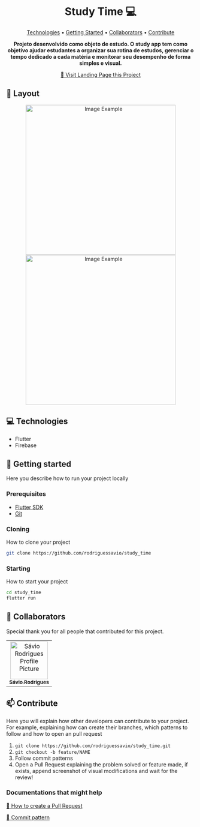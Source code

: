 <h1 align="center" style="font-weight: bold;">Study Time 💻</h1>

<p align="center">
 <a href="#technologies">Technologies</a> • 
 <a href="#started">Getting Started</a> • 
  <a href="#colab">Collaborators</a> •
 <a href="#contribute">Contribute</a>
</p>

<p align="center">
    <b>Projeto desenvolvido como objeto de estudo. O study app tem como objetivo ajudar estudantes a organizar sua rotina de estudos, gerenciar o tempo dedicado a cada matéria e monitorar seu desempenho de forma simples e visual. </b>
</p>

<p align="center">
     <a href="PROJECT__URL">📱 Visit Landing Page this Project</a>
</p>

<h2 id="layout">🎨 Layout</h2>

<p align="center">
    <img src="../.github/example.png" alt="Image Example" width="400px">
    <img src="../.github/example.png" alt="Image Example" width="400px">
</p>

<h2 id="technologies">💻 Technologies</h2>

- Flutter
- Firebase

<h2 id="started">🚀 Getting started</h2>

Here you describe how to run your project locally

<h3>Prerequisites</h3>

- [Flutter SDK](https://docs.flutter.dev/get-started/install)
- [Git](https://git-scm.com/downloads)

<h3>Cloning</h3>

How to clone your project

```bash
git clone https://github.com/rodriguessavio/study_time
```

<h3>Starting</h3>

How to start your project

```bash
cd study_time
flutter run
```

<h2 id="colab">🤝 Collaborators</h2>

Special thank you for all people that contributed for this project.

<table>
  <tr>
    <td align="center">
      <a href="#">
        <img src="https://avatars.githubusercontent.com/u/112110585?v=4" width="100px;" alt="Sávio Rodrigues Profile Picture"/><br>
        <sub>
          <b>Sávio Rodrigues</b>
        </sub>
      </a>
    </td>
  </tr>
</table>

<h2 id="contribute">📫 Contribute</h2>

Here you will explain how other developers can contribute to your project. For example, explaining how can create their branches, which patterns to follow and how to open an pull request

1. `git clone https://github.com/rodriguessavio/study_time.git`
2. `git checkout -b feature/NAME`
3. Follow commit patterns
4. Open a Pull Request explaining the problem solved or feature made, if exists, append screenshot of visual modifications and wait for the review!

<h3>Documentations that might help</h3>

[📝 How to create a Pull Request](https://www.atlassian.com/br/git/tutorials/making-a-pull-request)

[💾 Commit pattern](https://gist.github.com/joshbuchea/6f47e86d2510bce28f8e7f42ae84c716)
